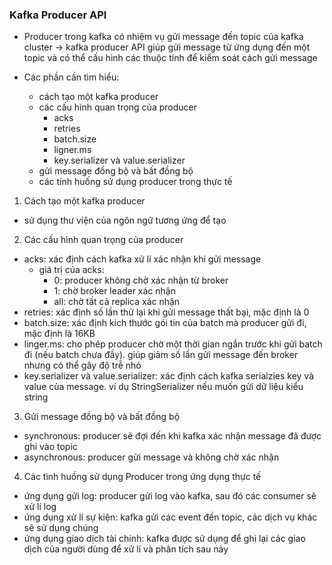 ### Kafka Producer API
- Producer trong kafka có nhiệm vụ gửi message đến topic của kafka cluster
-> kafka producer API giúp gửi message từ ứng dụng đến một topic và có thể cấu hình các thuộc tính để kiểm soát cách gửi message

- Các phần cần tìm hiểu:
  - cách tạo một kafka producer
  - các cấu hình quan trọng của producer
    - acks
    - retries
    - batch.size
    - ligner.ms
    - key.serializer và value.serializer
  - gửi message đồng bộ và bất đồng bộ
  - các tính huống sử dụng producer trong thực tế

1. Cách tạo một kafka producer
- sử dụng thư viện của ngôn ngữ tương ứng để tạo

2. Các cấu hình quan trọng của producer
  - acks: xác định cách kafka xử lí xác nhận khi gửi message
    - giá trị của acks:
      - 0: producer không chờ xác nhận từ broker
      - 1: chờ broker leader xác nhận
      - all: chờ tất cả replica xác nhận
  - retries: xác định số lần thử lại khi gửi message thất bại, mặc định là 0
  - batch.size: xác định kích thước gói tin của batch mà producer gửi đi, mặc định là 16KB
  - linger.ms: cho phép producer chờ một thời gian ngắn trước khi gửi batch đi (nếu batch chưa đầy). giúp giảm số lần gửi message đến broker nhưng có thể gây độ trễ nhỏ
  - key.serializer và value.serializer: xác định cách kafka serialzies key và value của message. ví dụ StringSerializer nếu muốn gửi dữ liệu kiểu string

3. Gửi message đồng bộ và bất đồng bộ
- synchronous: producer sẽ đợi đến khi kafka xác nhận message đã được ghi vào topic
- asynchronous: producer gửi message và không chờ xác nhận

4. Các tình huống sử dụng Producer trong ứng dụng thực tế
- ứng dụng gửi log: producer gửi log vào kafka, sau đó các consumer sẽ xử lí log
- ứng dụng xử lí sự kiện: kafka gửi các event đến topic, các dịch vụ khác sẽ sử dụng chúng
- ứng dụng giao dịch tài chính: kafka được sử dụng để ghi lại các giao dịch của người dùng để xử lí và phân tích sau này
